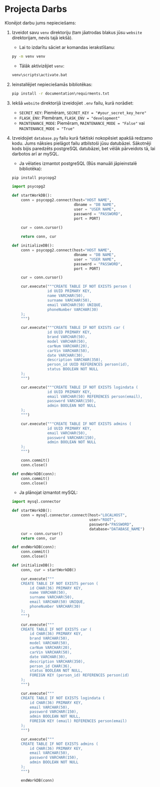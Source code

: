 # Projecta Darbs

Klonējot darbu jums nepieciešams:

1. Izveidot savu `venv` direktoriju (tam jāatrodas blakus jūsu `website` direktorijam, nevis tajā iekšā).
    - Lai to izdarītu sāciet ar komandas ierakstīšanu:
    ```cmd
    py -m venv venv
    ```
    - Tālāk aktivizējiet `venv`:
    ```cmd
    venv\scripts\activate.bat
    ```

2. Ieinstallējiet nepieciešamās bibliotēkas:
    ```cmd
    pip install -r documentation\requirments.txt
    ```

3. Iekšā `website` direktorijā izveidojiet `.env` failu, kurā norādiet:
    - `SECRET_KEY`: Piemēram, `SECRET_KEY = "#your_secret_key_here"`
    - `FLASK_ENV`: Piemēram, `FLASK_ENV = "development"`
    - `MAINTENANCE_MODE`: Piemēram, `MAINTENANCE_MODE = "False"` vai `MAINTENANCE_MODE = "True"`

4. Izveidojiet `database.py` failu kurā faktiski nokopēsiet apakšā redzamo kodu. Jums nāksies pielāgot failu atbilstoši jūsu datubāzei. Sākotnēji kods bijis paredzēts postgreSQL datubāzei, bet vēlāk pārveidots tā, lai darbotos arī ar mySQL. 
    - Ja vēlaties izmantot postgreSQL (Būs manuāli jāpieinstalē bibliotēka):
    ```cmd
    pip install psycopg2
    ```

    ```python
    import psycopg2
    
    def startWorkDB():
        conn = psycopg2.connect(host="HOST NAME", 
                                dbname = "DB NAME", 
                                user = "USER NAME",
                                password = "PASSWORD",
                                port = PORT)
        
        cur = conn.cursor()
    
        return conn, cur
    
    def initializeDB():
        conn = psycopg2.connect(host="HOST NAME", 
                                dbname = "DB NAME", 
                                user = "USER NAME",
                                password = "PASSWORD",
                                port = PORT)
    
        cur = conn.cursor()
    
        cur.execute("""CREATE TABLE IF NOT EXISTS person (
                    id UUID PRIMARY KEY,
                    name VARCHAR(50),
                    surname VARCHAR(50),
                    email VARCHAR(50) UNIQUE,
                    phoneNumber VARCHAR(30)
        );
        """)
    
        cur.execute("""CREATE TABLE IF NOT EXISTS car (
                    id UUID PRIMARY KEY,
                    brand VARCHAR(50),
                    model VARCHAR(50),
                    carNum VARCHAR(20),
                    carVin VARCHAR(50),
                    date VARCHAR(30),
                    description VARCHAR(350),
                    person_id UUID REFERENCES person(id),
                    status BOOLEAN NOT NULL
        );
        """)
    
        cur.execute("""CREATE TABLE IF NOT EXISTS logindata (
                    id UUID PRIMARY KEY,
                    email VARCHAR(50) REFERENCES person(email),
                    password VARCHAR(150),
                    admin BOOLEAN NOT NULL
        );
        """)
    
        cur.execute("""CREATE TABLE IF NOT EXISTS admins (
                    id UUID PRIMARY KEY,
                    email VARCHAR(50),
                    password VARCHAR(150),
                    admin BOOLEAN NOT NULL
        );
        """)
    
        conn.commit()
        conn.close()
    
    def endWorkDB(conn):
        conn.commit()
        conn.close()
    ```
    - Ja plānojat izmantot mySQL:

    ```python
    import mysql.connector
    
    def startWorkDB():
        conn = mysql.connector.connect(host="LOCALHOST", 
                                       user="ROOT", 
                                       password="PASSWORD", 
                                       database="DATABASE_NAME")
        cur = conn.cursor()
        return conn, cur
    
    def endWorkDB(conn):
        conn.commit()
        conn.close()
    
    def initializeDB():
        conn, cur = startWorkDB()
    
        cur.execute("""
        CREATE TABLE IF NOT EXISTS person (
            id CHAR(36) PRIMARY KEY,
            name VARCHAR(50),
            surname VARCHAR(50),
            email VARCHAR(50) UNIQUE,
            phoneNumber VARCHAR(30)
        );
        """)
    
        cur.execute("""
        CREATE TABLE IF NOT EXISTS car (
            id CHAR(36) PRIMARY KEY,
            brand VARCHAR(50),
            model VARCHAR(50),
            carNum VARCHAR(20),
            carVin VARCHAR(50),
            date VARCHAR(30),
            description VARCHAR(350),
            person_id CHAR(36),
            status BOOLEAN NOT NULL,
            FOREIGN KEY (person_id) REFERENCES person(id)
        );
        """)
    
        cur.execute("""
        CREATE TABLE IF NOT EXISTS logindata (
            id CHAR(36) PRIMARY KEY,
            email VARCHAR(50),
            password VARCHAR(150),
            admin BOOLEAN NOT NULL,
            FOREIGN KEY (email) REFERENCES person(email)
        );
        """)
    
        cur.execute("""
        CREATE TABLE IF NOT EXISTS admins (
            id CHAR(36) PRIMARY KEY,
            email VARCHAR(50),
            password VARCHAR(150),
            admin BOOLEAN NOT NULL
        );
        """)
    
        endWorkDB(conn)
    ```